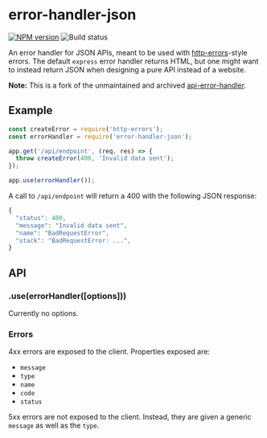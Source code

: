 
# error-handler-json

[![NPM version][npm-image]][npm-url]
![Build status](https://github.com/mifi/error-handler-json/actions/workflows/test.yml/badge.svg)

An error handler for JSON APIs, meant to be used with [http-errors](https://github.com/jshttp/http-errors)-style errors. The default `express` error handler returns HTML, but one might want to instead return JSON when designing a pure API instead of a website.

**Note:** This is a fork of the unmaintained and archived [api-error-handler](https://github.com/expressjs/api-error-handler).

## Example


```js
const createError = require('http-errors');
const errorHandler = require('error-handler-json');

app.get('/api/endpoint', (req, res) => {
  throw createError(400, 'Invalid data sent');
});

app.use(errorHandler());
```

A call to `/api/endpoint` will return a 400 with the following JSON response:
```js
{
  "status": 400,
  "message": "Invalid data sent",
  "name": "BadRequestError",
  "stack": "BadRequestError: ...",
}
```

## API

### .use(errorHandler([options]))

Currently no options.

### Errors

4xx errors are exposed to the client.
Properties exposed are:

- `message`
- `type`
- `name`
- `code`
- `status`

5xx errors are not exposed to the client.
Instead, they are given a generic `message` as well as the `type`.

[npm-image]: https://img.shields.io/npm/v/error-handler-json.svg?style=flat-square
[npm-url]: https://npmjs.org/package/error-handler-json
